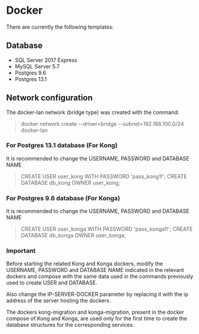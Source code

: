 # Docker
There are currently the following templates:

## Database
- SQL Server 2017 Express
- MySQL Server 5.7
- Postgres 9.6
- Postgres 13.1

## Network configuration
The docker-lan network (bridge type) was created with the command: 

> docker network create --driver=bridge --subnet=192.168.100.0/24 docker-lan

### For Postgres 13.1 database (For Kong) 
It is recommended to change the USERNAME, PASSWORD and DATABASE NAME

> CREATE USER user_kong WITH PASSWORD 'pass_kong1!';
> CREATE DATABASE db_kong OWNER user_kong;

### For Postgres 9.6 database (For Konga) 
It is recommended to change the USERNAME, PASSWORD and DATABASE NAME

> CREATE USER user_konga WITH PASSWORD 'pass_konga1!';
> CREATE DATABASE db_konga OWNER user_konga;

### Important
Before starting the related Kong and Konga dockers, modify the USERNAME, PASSWORD and DATABASE NAME indicated in the relevant dockers and compose with the same data used in the commands previously used to create USER and DATABASE. 

Also change the IP-SERVER-DOCKER parameter by replacing it with the ip address of the server hosting the dockers. 

The dockers kong-migration and konga-migration, present in the docker compose of Kong and Konga, are used only for the first time to create the database structures for the corresponding services.